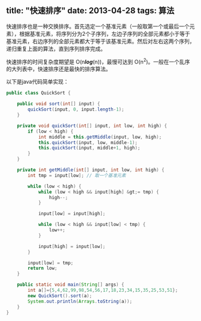 title: "快速排序"
date: 2013-04-28
tags: 算法
---

快速排序也是一种交换排序。首先选定一个基准元素（一般取第一个或最后一个元素），根据基准元素，将序列分为2个子序列，左边子序列的全部元素都小于等于基准元素，右边序列的全部元素都大于等于该基准元素。然后对左右这两个序列，递归重复上面的算法，直到序列排序完成。

快速排序的时间复杂度期望是 O(n<strong><em>log</em></strong>(n))，最慢可达到 O(n<sup>2</sup>)。一般在一个乱序的大列表中，快速排序还是最快的排序算法。

<!--more-->

以下是java代码简单实现：

``` java
public class QuickSort {

	public void sort(int[] input) {
		quickSort(input, 0, input.length-1);
	}

	private void quickSort(int[] input, int low, int high) {
		if (low < high) {  
			int middle = this.getMiddle(input, low, high);
			this.quickSort(input, low, middle-1);
			this.quickSort(input, middle+1, high);
		}
	}

	private int getMiddle(int[] input, int low, int high) {
		int tmp = input[low]; // 取一个基准元素

		while (low < high) {			
			while (low < high && input[high] &gt;= tmp) {
				high--;
			}

			input[low] = input[high];

			while (low < high && input[low] < tmp) {
				low++;
			}

			input[high] = input[low];			
		}

		input[low] = tmp;		
		return low;
	}

	public static void main(String[] args) {
		int a[]={5,4,62,99,98,54,56,17,18,23,34,15,35,25,53,51};
		new QuickSort().sort(a);
		System.out.println(Arrays.toString(a));
	}
}
```